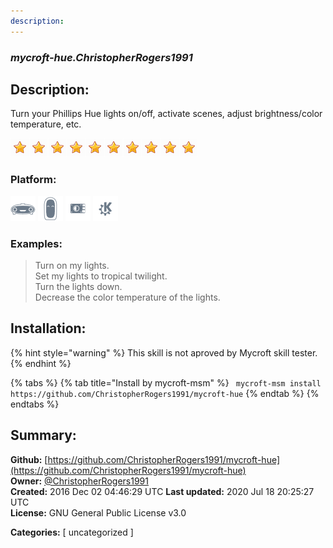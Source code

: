 ```yaml
---
description: 
---
```


### _mycroft-hue.ChristopherRogers1991_  
## Description:  
Turn your Phillips Hue lights on/off, activate scenes, adjust brightness/color temperature, etc.  
  
![](../.gitbook/assets/star.png)![](../.gitbook/assets/star.png)![](../.gitbook/assets/star.png)![](../.gitbook/assets/star.png)![](../.gitbook/assets/star.png)![](../.gitbook/assets/star.png)![](../.gitbook/assets/star.png)![](../.gitbook/assets/star.png)![](../.gitbook/assets/star.png)![](../.gitbook/assets/star.png)  
  
### Platform:  
 ![Mark I](../.gitbook/assets/mark-1-icon.png)  ![Mark II](../.gitbook/assets/mark-2-icon.png)  ![Picroft](../.gitbook/assets/picroft-icon.png)  ![plasmoid](../.gitbook/assets/kde.png)   
### Examples:  
> Turn on my lights.  
> Set my lights to tropical twilight.  
> Turn the lights down.  
> Decrease the color temperature of the lights.  
  
## Installation:  
{% hint style="warning" %}
This skill is not aproved by Mycroft skill tester.
{% endhint %}
    
{% tabs %}
{% tab title="Install by mycroft-msm" %}
``` mycroft-msm install https://github.com/ChristopherRogers1991/mycroft-hue```
{% endtab %}
  {% endtabs %}
    
## Summary:  
**Github:** [https://github.com/ChristopherRogers1991/mycroft-hue](https://github.com/ChristopherRogers1991/mycroft-hue)  
**Owner:** [@ChristopherRogers1991](https://github.com/ChristopherRogers1991)  
**Created:** 2016 Dec 02 04:46:29 UTC  **Last updated:** 2020 Jul 18 20:25:27 UTC  
**License:** GNU General Public License v3.0  
  
**Categories:** [ uncategorized ]   
